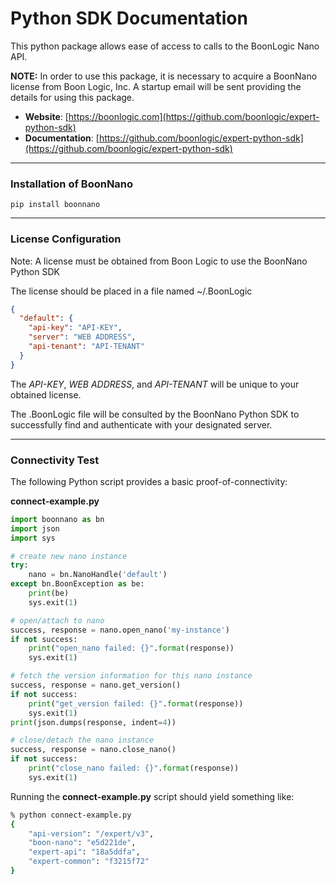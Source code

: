 # Python SDK Documentation

This python package allows ease of access to calls to the BoonLogic Nano API.

**NOTE:** In order to use this package, it is necessary to acquire a BoonNano license
from Boon Logic, Inc.  A startup email will be sent providing the details
for using this package.

- __Website__: [https://boonlogic.com](https://github.com/boonlogic/expert-python-sdk)
- __Documentation__: [https://github.com/boonlogic/expert-python-sdk](https://github.com/boonlogic/expert-python-sdk)


------------
### Installation of BoonNano
```
pip install boonnano
```

------------
### License Configuration

Note: A license must be obtained from Boon Logic to use the BoonNano Python SDK

The license should be placed in a file named ~/.BoonLogic

```json
{
  "default": {
    "api-key": "API-KEY",
    "server": "WEB ADDRESS",
    "api-tenant": "API-TENANT"
  }
}
```

The *API-KEY*, *WEB ADDRESS*, and *API-TENANT* will be unique to your obtained license.

The .BoonLogic file will be consulted by the BoonNano Python SDK to successfully find and authenticate with your designated server.

---------------
### Connectivity Test

The following Python script provides a basic proof-of-connectivity:

**connect-example.py**

```python
import boonnano as bn
import json
import sys

# create new nano instance
try:
    nano = bn.NanoHandle('default')
except bn.BoonException as be:
    print(be)
    sys.exit(1)

# open/attach to nano
success, response = nano.open_nano('my-instance')
if not success:
    print("open_nano failed: {}".format(response))
    sys.exit(1)

# fetch the version information for this nano instance
success, response = nano.get_version()
if not success:
    print("get_version failed: {}".format(response))
    sys.exit(1)
print(json.dumps(response, indent=4))

# close/detach the nano instance
success, response = nano.close_nano()
if not success:
    print("close_nano failed: {}".format(response))
    sys.exit(1)

```

Running the **connect-example.py** script should yield something like:

```sh
% python connect-example.py
{
    "api-version": "/expert/v3",
    "boon-nano": "e5d221de",
    "expert-api": "18a5ddfa",
    "expert-common": "f3215f72"
}
```

